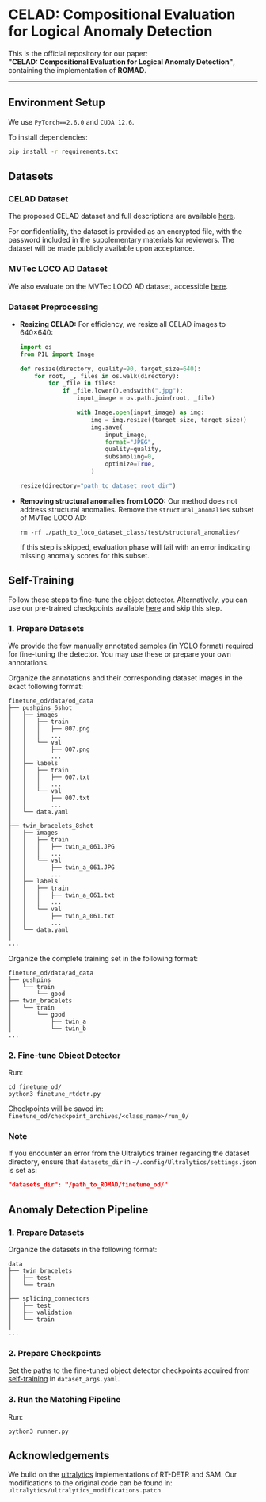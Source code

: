 # CELAD: Compositional Evaluation for Logical Anomaly Detection

This is the official repository for our paper:  
**"CELAD: Compositional Evaluation for Logical Anomaly Detection"**, containing the implementation of **ROMAD**.

---

## Environment Setup
We use `PyTorch==2.6.0` and `CUDA 12.6`.

To install dependencies:
```bash
pip install -r requirements.txt
```


## Datasets
### CELAD Dataset
The proposed CELAD dataset and full descriptions are available [here](https://huggingface.co/datasets/neutral-coder-737/materials/blob/main/CELAD_Dataset.zip).

For confidentiality, the dataset is provided as an encrypted file, with the password included in the supplementary materials for reviewers. The dataset will be made publicly available upon acceptance.

### MVTec LOCO AD Dataset
We also evaluate on the MVTec LOCO AD dataset, accessible [here](https://www.mvtec.com/company/research/datasets/mvtec-loco).

### Dataset Preprocessing
 - **Resizing CELAD:** For efficiency, we resize all CELAD images to 640×640:
    ``` python
    import os
    from PIL import Image

    def resize(directory, quality=90, target_size=640):
        for root, _, files in os.walk(directory):
            for _file in files:
                if _file.lower().endswith(".jpg"):
                    input_image = os.path.join(root, _file)

                    with Image.open(input_image) as img:
                        img = img.resize((target_size, target_size))
                        img.save(
                            input_image,
                            format="JPEG",
                            quality=quality,
                            subsampling=0,
                            optimize=True,
                        )

    resize(directory="path_to_dataset_root_dir")
    ```

 - **Removing structural anomalies from LOCO:** Our method does not address structural anomalies. Remove the `structural_anomalies` subset of MVTec LOCO AD:
    ```
    rm -rf ./path_to_loco_dataset_class/test/structural_anomalies/
    ```

    If this step is skipped, evaluation phase will fail with an error indicating missing anomaly scores for this subset.



## Self-Training
Follow these steps to fine-tune the object detector.
Alternatively, you can use our pre-trained checkpoints available [here](https://huggingface.co/datasets/neutral-coder-737/materials/blob/main/final_checkpoints.tar.gz) and skip this step.

### 1. Prepare Datasets
We provide the few manually annotated samples (in YOLO format) required for fine-tuning the detector. You may use these or prepare your own annotations.

Organize the annotations and their corresponding dataset images in the exact following format:
```
finetune_od/data/od_data
├── pushpins_6shot
│   ├── images
│   │   ├── train
│   │   │   ├── 007.png
│   │   │   ...
│   │   └── val
│   │       ├── 007.png
│   │       ...
│   ├── labels
│   │   ├── train
│   │   │   ├── 007.txt
│   │   │   ...
│   │   └── val
│   │       ├── 007.txt
│   │       ...
│   └── data.yaml
│
├── twin_bracelets_8shot
│   ├── images
│   │   ├── train
│   │   │   ├── twin_a_061.JPG
│   │   │   ...
│   │   └── val
│   │       ├── twin_a_061.JPG
│   │       ...
│   ├── labels
│   │   ├── train
│   │   │   ├── twin_a_061.txt
│   │   │   ...
│   │   └── val
│   │       ├── twin_a_061.txt
│   │       ...
│   └── data.yaml
│
...
```

Organize the complete training set in the following format:
```
finetune_od/data/ad_data
├── pushpins
│   └── train
│       └── good
├── twin_bracelets
│   └── train
│       └── good
│           ├── twin_a
│           └── twin_b
...
```

### 2. Fine-tune Object Detector
Run:
```
cd finetune_od/
python3 finetune_rtdetr.py
```
Checkpoints will be saved in: `finetune_od/checkpoint_archives/<class_name>/run_0/`

### Note
If you encounter an error from the Ultralytics trainer regarding the dataset directory, ensure that `datasets_dir` in
`~/.config/Ultralytics/settings.json` is set as:

```json
"datasets_dir": "/path_to_ROMAD/finetune_od/"
```

## Anomaly Detection Pipeline

### 1. Prepare Datasets
Organize the datasets in the following format:

```
data
├── twin_bracelets
│   ├── test
│   └── train
│
├── splicing_connectors
│   ├── test
│   ├── validation
│   └── train
│
...
```

### 2. Prepare Checkpoints
Set the paths to the fine-tuned object detector checkpoints acquired from [self-training](#self-training) in `dataset_args.yaml`.


### 3. Run the Matching Pipeline
Run:
```
python3 runner.py
```


## Acknowledgements
We build on the [ultralytics](https://github.com/ultralytics/ultralytics) implementations of RT-DETR and SAM.
Our modifications to the original code can be found in: `ultralytics/ultralytics_modifications.patch`
